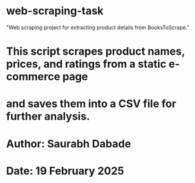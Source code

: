 # web-scraping-task
"Web scraping project for extracting product details from BooksToScrape."
# This script scrapes product names, prices, and ratings from a static e-commerce page
# and saves them into a CSV file for further analysis.
# Author: Saurabh Dabade
# Date: 19 February 2025

